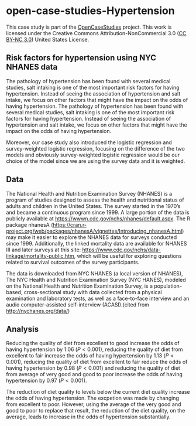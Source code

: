 # open-case-studies-Hypertension

This case study is part of the [OpenCaseStudies]() project. This work is licensed under the Creative Commons Attribution-NonCommercial 3.0 ([CC BY-NC 3.0](https://creativecommons.org/licenses/by-nc/3.0/us/)) United States License.


## Risk factors for hypertension using NYC NHANES data

The pathology of hypertension has been found with several medical studies, salt intaking is one of the most important risk factors for having hypertension. Instead of seeing the association of hypertension and salt intake, we focus on other factors that might have the impact on the odds of having hypertension.
The pathology of hypertension has been found with several medical studies, salt intaking is one of the most important risk factors for having hypertension. Instead of seeing the association of hypertension and salt intake, we focus on other factors that might have the impact on the odds of having hypertension.

Moreover, our case study also introduced the logistic regression and survey-weighted logistic regression, focusing on the difference of the two models and obviously survey-weighted logistic regression would be our choice of the model since we are using the survey data and it is weighted.




## Data


The National Health and Nutrition Examination Survey (NHANES) is a program of studies designed to assess the health and nutritional status of adults and children in the United States. The survey started in the 1970’s and became a continuous program since 1999. A large portion of the data is publicly available at https://wwwn.cdc.gov/nchs/nhanes/default.aspx. The R package nhanesA (https://cran.r-project.org/web/packages/nhanesA/vignettes/Introducing_nhanesA.html) may make it easier to explore the NHANES data for surveys conducted since 1999. Additionally, the linked mortality data are available for NHANES III and later surveys at this site: https://www.cdc.gov/nchs/data-linkage/mortality-public.htm, which will be useful for exploring questions related to survival outcomes of the survey participants.

The data is downloaded from NYC NHANES (a local version of NHANES), The NYC Health and Nutrition Examination Survey (NYC HANES), modeled on the National Health and Nutrition Examination Survey, is a population-based, cross-sectional study with data collected from a physical examination and laboratory tests, as well as a face-to-face interview and an audio computer-assisted self-interview (ACASI).(cited from http://nychanes.org/data/)

## Analysis



Reducing the quality of diet from excellent to good increase the odds of having hypertension by 1.06 ($P < 0.001$), reducing the quality of diet from excellent to fair increase the odds of having hypertension by 1.13 ($P < 0.001$), reducing the quality of diet from excellent to fair reduce the odds of having hypertension by 0.98 ($P < 0.001$) and reducing the quality of diet from average of very good and good to poor increase the odds of having hypertension by 0.97  ($P < 0.001$).

The reduction of diet quality to levels below the current diet quality increase the odds of having hypertension. The excpetion was made by changing from excellent to poor. However, using the average of the very good and good to poor to replace that result, the reduction of the diet quality, on the average, leads to increase in the odds of hypertension substantially.  












